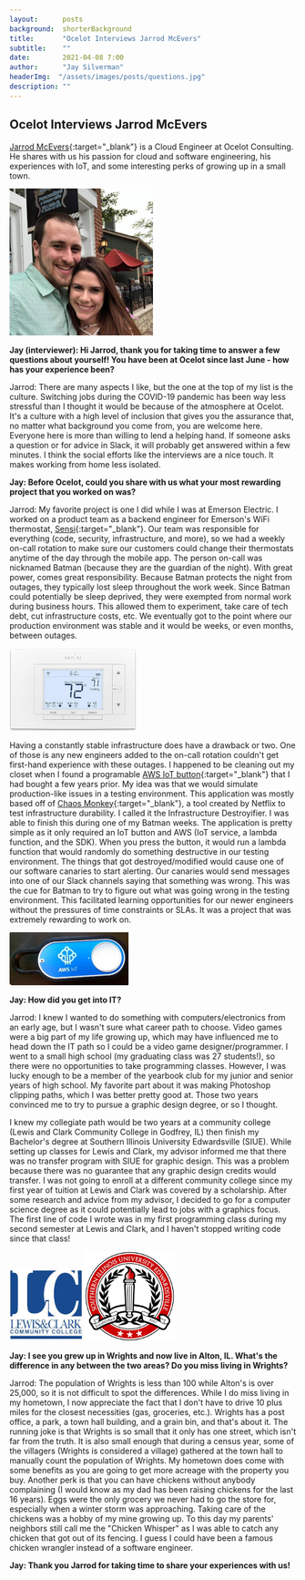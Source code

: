 ```yaml
---
layout:      posts
background:  shorterBackground
title:       "Ocelot Interviews Jarrod McEvers"
subtitle:    ""
date:        2021-04-08 7:00
author:      "Jay Silverman"
headerImg:  "/assets/images/posts/questions.jpg"
description: ""
---
```


## Ocelot Interviews Jarrod McEvers

[Jarrod McEvers](https://www.linkedin.com/in/jarrod-mcevers-39b02670/){:target="_blank"} is a Cloud Engineer at Ocelot Consulting. He shares with us his passion for cloud and software engineering, his experiences with IoT, and some interesting perks of growing up in a small town.

![Jarrod McEvers](/assets/images/posts/2021-04-06-interview-jarrod/jarrod.jpg)

**Jay (interviewer): Hi Jarrod, thank you for taking time to answer a few questions about yourself! You have been at Ocelot since last June - how has your experience been?**

Jarrod: There are many aspects I like, but the one at the top of my list is the culture. Switching jobs during the COVID-19 pandemic has been way less stressful than I thought it would be because of the atmosphere at Ocelot. It's a culture with a high level of inclusion that gives you the assurance that, no matter what background you come from, you are welcome here. Everyone here is more than willing to lend a helping hand. If someone asks a question or for advice in Slack, it will probably get answered within a few minutes. I think the social efforts like the interviews are a nice touch. It makes working from home less isolated.

**Jay: Before Ocelot, could you share with us what your most rewarding project that you worked on was?**

Jarrod: My favorite project is one I did while I was at Emerson Electric. I worked on a product team as a backend engineer for Emerson's WiFi thermostat, [Sensi](https://sensi.emerson.com/en-us/products/wifi-thermostat){:target="_blank"}. Our team was responsible for everything (code, security, infrastructure, and more), so we had a weekly on-call rotation to make sure our customers could change their thermostats anytime of the day through the mobile app. The person on-call was nicknamed Batman (because they are the guardian of the night). With great power, comes great responsibility. Because Batman protects the night from outages, they typically lost sleep throughout the work week. Since Batman could potentially be sleep deprived, they were exempted from normal work during business hours. This allowed them to experiment, take care of tech debt, cut infrastructure costs, etc. We eventually got to the point where our production environment was stable and it would be weeks, or even months, between outages.

![Sensi](/assets/images/posts/2021-04-06-interview-jarrod/sensi.jpg)

Having a constantly stable infrastructure does have a drawback or two. One of those is any new engineers added to the on-call rotation couldn't get first-hand experience with these outages. I happened to be cleaning out my closet when I found a programable [AWS IoT button](https://www.amazon.com/gp/product/B01C7WE5WM){:target="_blank"} that I had bought a few years prior. My idea was that we would simulate production-like issues in a testing environment. This application was mostly based off of [Chaos Monkey](https://netflix.github.io/chaosmonkey/){:target="_blank"}, a tool created by Netflix to test infrastructure durability. I called it the Infrastructure Destroyifier. I was able to finish this during one of my Batman weeks. The application is pretty simple as it only required an IoT button and AWS (IoT service, a lambda function, and the SDK). When you press the button, it would run a lambda function that would randomly do something destructive in our testing environment. The things that got destroyed/modified would cause one of our software canaries to start alerting. Our canaries would send messages into one of our Slack channels saying that something was wrong. This was the cue for Batman to try to figure out what was going wrong in the testing environment. This facilitated learning opportunities for our newer engineers without the pressures of time constraints or SLAs. It was a project that was extremely rewarding to work on.

![AWS IoT](/assets/images/posts/2021-04-06-interview-jarrod/aws-iot.jpg)

**Jay: How did you get into IT?**

Jarrod: I knew I wanted to do something with computers/electronics from an early age, but I wasn't sure what career path to choose. Video games were a big part of my life growing up, which may have influenced me to head down the IT path so I could be a video game designer/programmer. I went to a small high school (my graduating class was 27 students!), so there were no opportunities to take programming classes. However, I was lucky enough to be a member of the yearbook club for my junior and senior years of high school. My favorite part about it was making Photoshop clipping paths, which I was better pretty good at. Those two years convinced me to try to pursue a graphic design degree, or so I thought.

I knew my collegiate path would be two years at a community college (Lewis and Clark Community College in Godfrey, IL) then finish my Bachelor's degree at Southern Illinois University Edwardsville (SIUE). While setting up classes for Lewis and Clark, my advisor informed me that there was no transfer program with SIUE for graphic design. This was a problem because there was no guarantee that any graphic design credits would transfer. I was not going to enroll at a different community college since my first year of tuition at Lewis and Clark was covered by a scholarship. After some research and advice from my advisor, I decided to go for a computer science degree as it could potentially lead to jobs with a graphics focus. The first line of code I wrote was in my first programming class during my second semester at Lewis and Clark, and I haven't stopped writing code since that class!

![AWS IoT](/assets/images/posts/2021-04-06-interview-jarrod/lewis-and-clark.jpg)
![AWS IoT](/assets/images/posts/2021-04-06-interview-jarrod/SIUE.png)

**Jay: I see you grew up in Wrights and now live in Alton, IL. What's the difference in any between the two areas? Do you miss living in Wrights?**

Jarrod: The population of Wrights is less than 100 while Alton's is over 25,000, so it is not difficult to spot the differences. While I do miss living in my hometown, I now appreciate the fact that I don't have to drive 10 plus miles for the closest necessities (gas, groceries, etc.). Wrights has a post office, a park, a town hall building, and a grain bin, and that's about it. The running joke is that Wrights is so small that it only has one street, which isn't far from the truth. It is also small enough that during a census year, some of the villagers (Wrights is considered a village) gathered at the town hall to manually count the population of Wrights. My hometown does come with some benefits as you are going to get more acreage with the property you buy. Another perk is that you can have chickens without anybody complaining (I would know as my dad has been raising chickens for the last 16 years). Eggs were the only grocery we never had to go the store for, especially when a winter storm was approaching. Taking care of the chickens was a hobby of my mine growing up. To this day my parents' neighbors still call me the "Chicken Whisper" as I was able to catch any chicken that got out of its fencing. I guess I could have been a famous chicken wrangler instead of a software engineer.

**Jay: Thank you Jarrod for taking time to share your experiences with us!**
